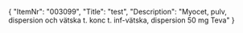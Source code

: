 {
  "ItemNr": "003099",
  "Title": "test",
  "Description": "Myocet, pulv, dispersion och vätska t. konc t. inf-vätska, dispersion 50 mg Teva"
}